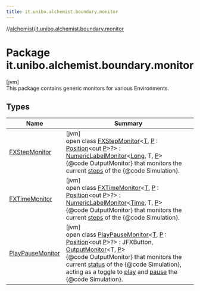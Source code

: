 ```yaml
---
title: it.unibo.alchemist.boundary.monitor
---
```

//[alchemist](../../index.html)/[it.unibo.alchemist.boundary.monitor](index.html)



# Package it.unibo.alchemist.boundary.monitor



[jvm]\
This package contains generic monitors for various Environments.



## Types


| Name | Summary |
|---|---|
| [FXStepMonitor](-f-x-step-monitor/index.html) | [jvm]<br>open class [FXStepMonitor](-f-x-step-monitor/index.html)<[T](-f-x-step-monitor/index.html), [P](-f-x-step-monitor/index.html) : [Position](../it.unibo.alchemist.model.interfaces/-position/index.html)<out [P](../it.unibo.alchemist.boundary.gui.effects.json/-effect-serializer/effect-from-file.html)>?> : [NumericLabelMonitor](../it.unibo.alchemist.boundary.monitor.generic/-numeric-label-monitor/index.html)<[Long](https://docs.oracle.com/javase/8/docs/api/java/lang/Long.html), T, [P](../it.unibo.alchemist.boundary.gui.effects.json/-effect-serializer/effect-from-file.html)> <br>{@code OutputMonitor} that monitors the current [steps](../it.unibo.alchemist.core.interfaces/-simulation/get-step.html) of the {@code Simulation}. |
| [FXTimeMonitor](-f-x-time-monitor/index.html) | [jvm]<br>open class [FXTimeMonitor](-f-x-time-monitor/index.html)<[T](-f-x-time-monitor/index.html), [P](-f-x-time-monitor/index.html) : [Position](../it.unibo.alchemist.model.interfaces/-position/index.html)<out [P](../it.unibo.alchemist.boundary.gui.effects.json/-effect-serializer/effect-from-file.html)>?> : [NumericLabelMonitor](../it.unibo.alchemist.boundary.monitor.generic/-numeric-label-monitor/index.html)<[Time](../it.unibo.alchemist.model.interfaces/-time/index.html), T, [P](../it.unibo.alchemist.boundary.gui.effects.json/-effect-serializer/effect-from-file.html)> <br>{@code OutputMonitor} that monitors the current [steps](../it.unibo.alchemist.core.interfaces/-simulation/get-step.html) of the {@code Simulation}. |
| [PlayPauseMonitor](-play-pause-monitor/index.html) | [jvm]<br>open class [PlayPauseMonitor](-play-pause-monitor/index.html)<[T](-play-pause-monitor/index.html), [P](-play-pause-monitor/index.html) : [Position](../it.unibo.alchemist.model.interfaces/-position/index.html)<out [P](../it.unibo.alchemist.boundary.gui.effects.json/-effect-serializer/effect-from-file.html)>?> : JFXButton, [OutputMonitor](../it.unibo.alchemist.boundary.interfaces/-output-monitor/index.html)<T, [P](../it.unibo.alchemist.boundary.gui.effects.json/-effect-serializer/effect-from-file.html)> <br>{@code OutputMonitor} that monitors the current [status](../it.unibo.alchemist.core.interfaces/-status/index.html) of the {@code Simulation}, acting as a toggle to [play](../it.unibo.alchemist.core.interfaces/-simulation/play.html) and [pause](../it.unibo.alchemist.core.interfaces/-simulation/pause.html) the {@code Simulation}. |

